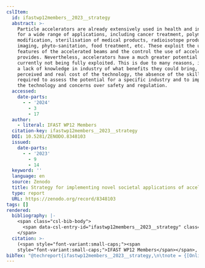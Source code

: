 ```yaml
---
cslItem:
  id: ifastwp12members__2023__strategy
  abstract: >-
    Particle accelerators are already extensively used in health and industry
    for a wide range of applications, including cancer treatment, polymer
    modification, sterilisation of medical products, radioisotope production,
    imaging, phyto-sanitation, food treatment, etc. These exploit the unique
    features of the accelerated beams and the control the use of accelerators
    provides. Nevertheless, accelerators have a much greater potential which is
    currently not being fully exploited. This is due to many reasons, including
    a lack of knowledge in industry of what benefits they could bring, the
    perceived and real cost of the technology, the absence of the skills
    required to assess the potential for a specific industry and to implement
    the technology and concerns over safety and regulation.
  accessed:
    date-parts:
      - - '2024'
        - 3
        - 17
  author:
    - literal: IFAST WP12 Members
  citation-key: ifastwp12members__2023__strategy
  DOI: 10.5281/ZENODO.8348103
  issued:
    date-parts:
      - - '2023'
        - 9
        - 14
  keyword: ''
  language: en
  source: Zenodo
  title: Strategy for implementing novel societal applications of accelerators
  type: report
  URL: https://zenodo.org/record/8348103
tags: []
rendered:
  bibliography: |-
    <span class="csl-bib-body">
      <span data-csl-entry-id="ifastwp12members__2023__strategy" class="csl-entry"><span class='author-bib'>IFAST WP12 Members</span>. <span class='date-bib'>(2023)</span>. <span class='title'><i><b><span style="font-style:normal;">Strategy for implementing novel societal applications of accelerators</span></b></i></span>. <span class='URL'><a href='https://doi.org/10.5281/ZENODO.8348103'>LINK</a></span></span>
    </span>
  citation: >-
    (<span style="font-variant:small-caps;"><span
    style="font-variant:small-caps;">IFAST WP12 Members</span></span>, 2023)
bibTex: "@techreport{ifastwp12members__2023__strategy,\n\tnote = {[Online; accessed 2024-03-17]},\n\tauthor = {{IFAST WP12 Members}},\n\tdoi = {10.5281/ZENODO.8348103},\n\tyear = {2023},\n\tmonth = {sep 14},\n\ttitle = {Strategy for implementing novel societal applications of accelerators},\n\turl = {https://zenodo.org/record/8348103},\n\thowpublished = {https://zenodo.org/record/8348103},\n}\n\n"
---
```

